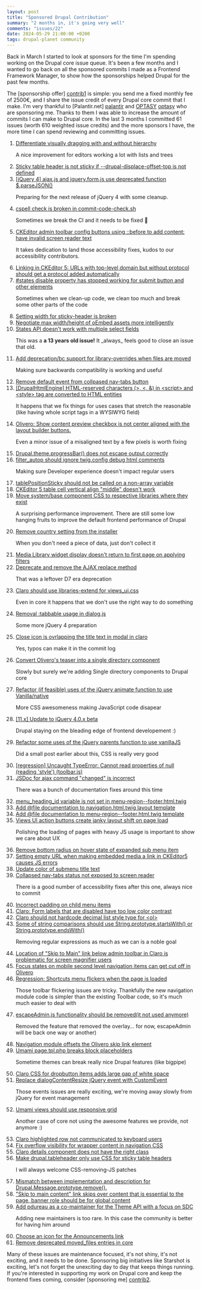 ```yaml
---
layout: post
title: "Sponsored Drupal Contribution"
summary: "2 months in, it's going very well"
comments: "issues/22"
date: 2024-05-29 21:00:00 +0200
tags: drupal-planet community
---
```


Back in March I started to look at sponsors for the time I'm spending working on the Drupal core issue queue. It's 
been a few months and I wanted to go back on all the sponsored commits I made as a Frontend Framework Manager, to 
show how the sponsorships helped Drupal for the past few months. 

The [sponsorship offer] [contrib1] is simple: you send me a fixed monthly fee of 2500€, and I share the issue credit
of every Drupal core commit that I make. I'm very thankful to [Palantir.net] [palantir] and [OPTASY] [optasy]
who are sponsoring me. Thanks to them I was able to increase the amount of commits I can make to Drupal core. In the 
last 3 months I committed 61 issues (worth 610 weighted issue credits) and the more sponsors I have, 
the more time I can spend reviewing and committing issues.


<ol id="issues">
<li><a href="https://www.drupal.org/project/drupal/issues/3389317">Differentiate visually dragging with and without hierarchy</a><p>A nice improvement for editors working a lot with lists and trees</p>
<li><a href="https://www.drupal.org/project/drupal/issues/3432298">Sticky table header is not sticky if --drupal-displace-offset-top is not defined</a>
<li><a href="https://www.drupal.org/project/drupal/issues/3432151">[jQuery 4] ajax.js and jquery.form.js use deprecated function $.parseJSON()</a><p>Preparing for the next release of jQuery 4 with some cleanup.</p>
<li><a href="https://www.drupal.org/project/drupal/issues/3432249">cspell check is broken in commit-code-check.sh</a><p>Sometimes we break the CI and it needs to be fixed 🤷</p>
<li><a href="https://www.drupal.org/project/drupal/issues/3270139">CKEditor admin toolbar config buttons using ::before to add content: have invalid screen reader text</a><p>It takes dedication to land those accessibility fixes, kudos to our accessibility contributors.</p>
<li><a href="https://www.drupal.org/project/drupal/issues/2893568">Linking in CKEditor 5: URLs with top-level domain but without protocol should get a protocol added automatically</a>

<li><a href="https://www.drupal.org/project/drupal/issues/3354998">#states disable property has stopped working for submit button and other elements</a><p>Sometimes when we clean-up code, we clean too much and break some other parts of the code</p>
<li><a href="https://www.drupal.org/project/drupal/issues/3418863">Setting width for sticky-header is broken</a>
<li><a href="https://www.drupal.org/project/drupal/issues/2966656">Negotiate max width/height of oEmbed assets more intelligently</a>
<li><a href="https://www.drupal.org/project/drupal/issues/1149078">States API doesn't work with multiple select fields</a><p>This was a <strong>a 13 years old issue!</strong> It _always_ feels good to close an issue that old.</p>
<li><a href="https://www.drupal.org/project/drupal/issues/3432601">Add deprecation/bc support for library-overrides when files are moved</a><p>Making sure backwards compatibility is working and useful</p>
<li><a href="https://www.drupal.org/project/drupal/issues/3436761">Remove default event from collpased nav-tabs button</a>

<li><a href="https://www.drupal.org/project/drupal/issues/3364884">[DrupalHtmlEngine] HTML-reserved characters (>, &lt;, &) in &lt;script> and &lt;style> tag are converted to HTML entities</a><p>It happens that we fix things for uses cases that stretch the reasonable (like having whole script tags in a WYSIWYG field)</p>
<li><a href="https://www.drupal.org/project/drupal/issues/3404663">Olivero: Show content preview checkbox is not center aligned with the layout builder buttons.</a><p>Even a minor issue of a misaligned text by a few pixels is worth fixing</p>
<li><a href="https://www.drupal.org/project/drupal/issues/3426514">Drupal.theme.progressBar() does not escape output correctly</a>
<li><a href="https://www.drupal.org/project/drupal/issues/3421843">filter_autop should ignore twig.config debug html comments</a><p>Making sure Developer experience doesn't impact regular users</p>

<li><a href="https://www.drupal.org/project/drupal/issues/3419621">tablePositionSticky should not be called on a non-array variable</a>
<li><a href="https://www.drupal.org/project/drupal/issues/3436963">CKEditor 5 table cell vertical align "middle" doesn't work</a>
<li><a href="https://www.drupal.org/project/drupal/issues/3432183">Move system/base component CSS to respective libraries where they exist</a><p>A surprising performance improvement. There are still some low hanging fruits to improve the default frontend performance of Drupal</p>
<li><a href="https://www.drupal.org/project/drupal/issues/3439439">Remove country setting from the installer</a><p>When you don't need a piece of data, just don't collect it</p>
<li><a href="https://www.drupal.org/project/drupal/issues/3272629">Media Library widget display doesn't return to first page on applying filters</a>
<li><a href="https://www.drupal.org/project/drupal/issues/3303557">Deprecate and remove the AJAX replace method</a><p>That was a leftover D7 era deprecation</p>


<li><a href="https://www.drupal.org/project/drupal/issues/3436936">Claro should use libraries-extend for views_ui.css</a><p>Even in core it happens that we don't use the right way to do something</p>
<li><a href="https://www.drupal.org/project/drupal/issues/3296098">Removal :tabbable usage in dialog.js</a><p>Some more jQuery 4 preparation</p>
<li><a href="https://www.drupal.org/project/drupal/issues/3440959">Close icon is ovrlapping the title text in modal in claro</a><p>Yes, typos can make it in the commit log</p>
<li><a href="https://www.drupal.org/project/drupal/issues/3365367">Convert Olivero's teaser into a single directory component</a><p>Slowly but surely we're adding Single directory components to Drupal core</p>
<li><a href="https://www.drupal.org/project/drupal/issues/3239139">Refactor (if feasible) uses of the jQuery animate function to use Vanilla/native</a><p>More CSS awesomeness making JavaScript code disapear</p>
<li><a href="https://www.drupal.org/project/drupal/issues/3411839">[11.x] Update to jQuery 4.0.x beta</a><p>Drupal staying on the bleading edge of frontend developement :)</p>


<li><a href="https://www.drupal.org/project/drupal/issues/3238868">Refactor some uses of the jQuery parents function to use vanillaJS</a><p>Did a small post earlier about this, CSS is really very good</p>
<li><a href="https://www.drupal.org/project/drupal/issues/3409505">[regression] Uncaught TypeError: Cannot read properties of null (reading 'style') (toolbar.js)</a>
<li><a href="https://www.drupal.org/project/drupal/issues/3441782">JSDoc for ajax command "changed" is incorrect</a><p>There was a bunch of documentation fixes around this time</p>
<li><a href="https://www.drupal.org/project/drupal/issues/3443899">menu_heading_id variable is not set in menu-region--footer.html.twig</a>

<li><a href="https://www.drupal.org/project/drupal/issues/3443867">Add @file documentation to navigation.html.twig layout template</a>
<li><a href="https://www.drupal.org/project/drupal/issues/3443869">Add @file documentation to menu-region--footer.html.twig template</a>
<li><a href="https://www.drupal.org/project/drupal/issues/3441124">Views UI action buttons create janky layout shift on page load</a><p>Polishing the loading of pages with heavy JS usage is important to show we care about UX</p>
<li><a href="https://www.drupal.org/project/drupal/issues/3440220">Remove bottom radius on hover state of expanded sub menu item</a>
<li><a href="https://www.drupal.org/project/drupal/issues/3443527">Setting empty URL when making embedded media a link in CKEditor5 causes JS errors</a>
<li><a href="https://www.drupal.org/project/drupal/issues/3440226">Update color of submenu title text</a>
<li><a href="https://www.drupal.org/project/drupal/issues/3432632">Collapsed nav-tabs status not exposed to screen reader</a><p>There is a good number of accessibility fixes after this one, always nice to commit</p>
<li><a href="https://www.drupal.org/project/drupal/issues/3440223">Incorrect padding on child menu items</a>


<li><a href="https://www.drupal.org/project/drupal/issues/3266299">Claro: Form labels that are disabled have too low color contrast</a>
<li><a href="https://www.drupal.org/project/drupal/issues/3282598">Claro should not hardcode decimal list style type for &lt;ol></a>
<li><a href="https://www.drupal.org/project/drupal/issues/3439646">Some of string comparisons should use String.prototype.startsWith() or String.prototype.endsWith()</a><p>Removing regular expressions as much as we can is a noble goal</p>
<li><a href="https://www.drupal.org/project/drupal/issues/2990766">Location of "Skip to Main" link below admin toolbar in Claro is problematic for screen magnifier users</a>
<li><a href="https://www.drupal.org/project/drupal/issues/3191727">Focus states on mobile second level navigation items can get cut off in Olivero</a>
<li><a href="https://www.drupal.org/project/drupal/issues/3443559">Regression: Shortcuts menu flickers when the page is loaded</a><p>Those toolbar flickering issues are tricky. Thankfully the new navigation module code is simpler than the existing Toolbar code, so it's much much easier to deal with</p>
<li><a href="https://www.drupal.org/project/drupal/issues/3443461">escapeAdmin.js functionality should be removed(it not used anymore)</a><p>Removed the feature that removed the overlay… for now, escapeAdmin will be back one way or another)</p>
<li><a href="https://www.drupal.org/project/drupal/issues/3445274">Navigation module offsets the Olivero skip link element</a>


<li><a href="https://www.drupal.org/project/drupal/issues/3439017">Umami page.tpl.php breaks block placeholders</a><p>Sometime themes can break really nice Drupal features (like bigpipe)</p>
<li><a href="https://www.drupal.org/project/drupal/issues/3374464">Claro CSS for dropbutton items adds large gap of white space</a>
<li><a href="https://www.drupal.org/project/drupal/issues/3445033">Replace dialogContentResize jQuery event with CustomEvent</a><p>Those events issues are really exciting, we're moving away slowly from jQuery for event management</p>
<li><a href="https://www.drupal.org/project/drupal/issues/3425104">Umami views should use responsive grid</a><p>Another case of core not using the awesome features we provide, not anymore :)</p>
<li><a href="https://www.drupal.org/project/drupal/issues/3424162">Claro highlighted row not communicated to keyboard users</a>
<li><a href="https://www.drupal.org/project/drupal/issues/3446357">Fix overflow visibility for wrapper content in navigation CSS</a>
<li><a href="https://www.drupal.org/project/drupal/issues/3298580">Claro details component does not have the right class</a>
<li><a href="https://www.drupal.org/project/drupal/issues/3439580">Make drupal.tableheader only use CSS for sticky table headers</a><p>I will always welcome CSS-removing-JS patches</p>
<li><a href="https://www.drupal.org/project/drupal/issues/3446504">Mismatch between implementation and description for Drupal.Message.prototype.remove().</a>
<li><a href="https://www.drupal.org/project/drupal/issues/3350947">"Skip to main content" link skips over content that is essential to the page, banner role should be for global content</a>
<li><a href="https://www.drupal.org/project/drupal/issues/3447206">Add pdureau as a co-maintainer for the Theme API with a focus on SDC</a><p>Adding new maintainers is too rare. In this case the community is better for having him around</p>
<li><a href="https://www.drupal.org/project/drupal/issues/3418489">Choose an icon for the Announcements link</a>
<li><a href="https://www.drupal.org/project/drupal/issues/3449469">Remove deprecated moved_files entries in core</a>
</ol>

Many of these issues are maintenance focused, it's not shiny, it's not exciting, and it needs to be done. 
Sponsoring big initiatives like Starshot is exciting, let's not forget the unexciting day to day that keeps things 
running. If you're interested in supporting my work on Drupal core and keep the frontend fixes coming, 
consider [sponsoring me] [contrib2]. 


[contrib1]: https://tresbien.tech/drupal-contribution/?f=b&pos=1
[contrib2]: https://tresbien.tech/drupal-contribution/?f=b&pos=2
[palantir]: https://www.drupal.org/palantirnet
[optasy]: https://www.drupal.org/optasy
